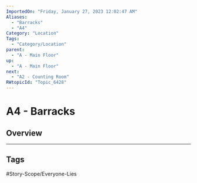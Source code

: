 ```yaml
---
ImportedOn: "Friday, January 27, 2023 12:02:47 AM"
Aliases:
  - "Barracks"
  - "A4"
Category: "Location"
Tags:
  - "Category/Location"
parent:
  - "A - Main Floor"
up:
  - "A - Main Floor"
next:
  - "A2 - Counting Room"
RWtopicId: "Topic_6428"
---
```

# A4 - Barracks
## Overview

---
## Tags
#Story-Scope/Everyone-Lies

